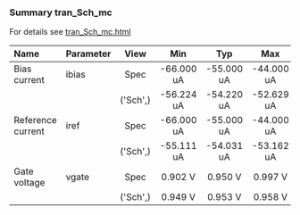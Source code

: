 ### Summary tran_Sch_mc

For details see <a href='tran_Sch_mc.html'>tran_Sch_mc.html</a>

|**Name**|**Parameter**|**View**|**Min** | **Typ** | **Max**|
|:---|:---|:---:|:---:|:---:|:---:|
|Bias current|ibias | Spec | -66.000 uA | -55.000 uA | -44.000 uA |
| | | ('Sch',)|-56.224 uA | -54.220 uA | -52.629 uA |
|Reference current|iref | Spec | -66.000 uA | -55.000 uA | -44.000 uA |
| | | ('Sch',)|-55.111 uA | -54.031 uA | -53.162 uA |
|Gate voltage|vgate | Spec | 0.902 V | 0.950 V | 0.997 V |
| | | ('Sch',)|0.949 V | 0.953 V | 0.958 V |
